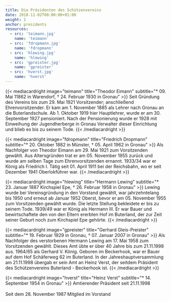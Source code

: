 ```yaml
---
title: Die Präsidenten des Schützenvereins
date: 2018-11-02T00:00:00+01:00
weight: 1
anchor: presidents
resources:
  - src: 'teimann.jpg'
    name: 'teimann'
  - src: 'fdropmann.jpg'
    name: 'fdropmann'    
  - src: 'hlewing.jpg'
    name: 'hlewing'
  - src: 'gpreister.jpg'
    name: 'gpreister'
  - src: 'hverst.jpg'
    name: 'hverst'
---
```


{{< mediacardright image="teimann" title="Theodor Eimann" subtitle="* 09. Mai 11862 in Warendorf, † 24. Februar 1930 in Gronau" >}} 
Seit Gründung des Vereins bis zum 29. Mai 1921 Vorsitzender; anschließend Ehrenvorsitzender. 
Er kam am 1. November 1885 als Lehrer nach Gronau an die Buterlandschule. 
Ab 1. Oktober 1919 hier Hauptlehrer, wurde er am 30. September 1927 pensioniert. 
Nach der Pensionierung wurde er 1928 mit Einweihung der Jugendherberge in Gronau Verwalter 
dieser Einrichtung und blieb es bis zu seinem Tode. 
{{< /mediacardright >}}

{{< mediacardright image="fdropmann" title="Friedrich Dropmann" subtitle="* 20. Oktober 1882 in Münster, † 05. April 1962 in Gronau" >}} 
Als Nachfolger von Theodor Eimann am 29. Mai 1921 zum Vorsitzenden gewählt. Aus Altersgründen trat er am 05. November 1955 
zurück und wurde am selben Tage zum Ehrenvorsitzenden ernannt. 1933/34 war er König als Friedrich I. 
Tätig seit 01. April 1911 bei der Reichsbahn, wo er seit Dezember 1941 Oberlokführer war.
{{< /mediacardright >}}


{{< mediacardright image="hlewing" title="Hermann Lewing" subtitle="* 23. Januar 1887 Kirchspiel Epe, † 26. Februar 1958 in Gronau" >}} 
Lewing wurde bei Vereinsgründung in den Vorstand gewählt, war jahrzehntelang bis 1950 und erneut ab Januar 1952 Oberst, 
bevor er am 05. November 1955 zum Vorsitzenden gewählt wurde. Die letzte Stellung bekleidete er bis zu seinem Tode. 
1939/49 war er König als Hermann III. Er war Bauer und bewirtschaftete den von den Eltern ererbten Hof im Buterland, 
der zur Zeit seiner Geburt noch zum Kirchspiel Epe gehörte. 
{{< /mediacardright >}}

{{< mediacardright image="gpreister" title="Gerhard Gleis-Preister" subtitle="* 19. Februar 1929 in Gronau, † 07. Januar 2007 in Gronau" >}} 
Als Nachfolger des verstorbenen Hermann Lewing am 17. Mai 1958 zum Vorsitzenden gewählt. Dieses Amt übte er über 40 Jahre 
bis zum 21.11.1998 aus. 1964/65 als Gerhard V. König. Geboren im Beckerhook, war er Bauer auf dem Hof Schäferweg 62 
im Buterland. In der Jahreshauptversammlung am 21.11.1998 übergab er sein Amt an Heinz Verst, der seitdem Präsident 
des Schützenvereins Buterland - Beckerhook ist. 
{{< /mediacardright >}}

{{< mediacardright image="hverst" title="Heinz Verst" subtitle="* 14. September 1954 in Gronau" >}} 
Amtierender Präsident seit 21.11.1998<br>  
Seit dem 28. November 1987 Mitglied im Vorstand